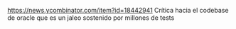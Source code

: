 https://news.ycombinator.com/item?id=18442941
Crítica hacia el codebase de oracle que es un jaleo sostenido por millones de tests

